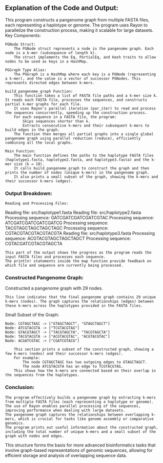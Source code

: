 ## Explanation of the Code and Output:

This program constructs a pangenome graph from multiple FASTA files, each representing a haplotype or genome. The program uses Rayon to parallelize the construction process, making it scalable for large datasets.
Key Components:

    PGNode Struct:
        The PGNode struct represents a node in the pangenome graph. Each node is a k-mer (subsequence of length k).
        The struct implements the Eq, PartialEq, and Hash traits to allow nodes to be used as keys in a HashMap.

    PGGraph Type Alias:
        The PGGraph is a HashMap where each key is a PGNode (representing a k-mer), and the value is a vector of successor PGNodes. This represents directed edges between k-mers.

    build_pangenome_graph Function:
        This function takes a list of FASTA file paths and a k-mer size k. It reads each FASTA file, processes the sequences, and constructs partial k-mer graphs for each file.
        It uses Rayon's parallel iteration (par_iter) to read and process the sequences concurrently, speeding up the construction process.
        For each sequence in a FASTA file, the program:
            Skips sequences shorter than k.
            Extracts consecutive k-mers and their subsequent k-mers to build edges in the graph.
        The function then merges all partial graphs into a single global pangenome graph using parallel reduction (reduce), efficiently combining all the local graphs.

    Main Function:
        The main function defines the paths to the haplotype FASTA files (haplotype1.fasta, haplotype2.fasta, and haplotype3.fasta) and the k-mer size (k = 10).
        It calls build_pangenome_graph to construct the graph and then prints the number of nodes (unique k-mers) in the pangenome graph.
        It also prints a small subset of the graph, showing the k-mers and their successor k-mers (edges).

### Output Breakdown:

    Reading and Processing Files:

Reading file: src/haplotype1.fasta
Reading file: src/haplotype2.fasta
Processing sequence: GATCGATCGATCGATCGTAC
Processing sequence: ATCGATCGATCGATCGATCG
Processing sequence: TACGTAGCTAGCTAGCTAGC
Processing sequence: CGTACGTACGTACGTACGTA
Reading file: src/haplotype3.fasta
Processing sequence: ACGTACGTAGCTAGCTAGCT
Processing sequence: CGTACGATCGTACGTAGCTA

    This part of the output shows the progress as the program reads the input FASTA files and processes each sequence.
    The println! statements inside the map function provide feedback on which file and sequence are currently being processed.

### Constructed Pangenome Graph:

Constructed a pangenome graph with 29 nodes.

    This line indicates that the final pangenome graph contains 29 unique k-mers (nodes). The graph captures the relationships (edges) between these k-mers across the haplotypes provided in the FASTA files.

Small Subset of the Graph:

    Node: CGTAGCTAGC -> ["GTAGCTAGCT", "GTAGCTAGCT"]
    Node: ATCGTACGTA -> ["TCGTACGTAG"]
    Node: GTACGTAGCT -> ["TACGTAGCTA", "TACGTAGCTA"]
    Node: TACGTACGTA -> ["ACGTACGTAC", "ACGTACGTAC"]
    Node: ACGATCGTAC -> ["CGATCGTACG"]

        This section prints a subset of the constructed graph, showing a few k-mers (nodes) and their successor k-mers (edges).
        For example:
            The node CGTAGCTAGC has two outgoing edges to GTAGCTAGCT.
            The node ATCGTACGTA has an edge to TCGTACGTAG.
        This shows how the k-mers are connected based on their overlap in the sequences from the haplotypes.

### Conclusion:

    The program effectively builds a pangenome graph by extracting k-mers from multiple FASTA files (each representing a haplotype or genome).
    The use of Rayon enables parallel processing of the sequences, improving performance when dealing with large datasets.
    The pangenome graph captures the relationships between overlapping k-mers, which is crucial for tasks like genome assembly or comparative genomics.
    The program prints out useful information about the constructed graph, including the total number of unique k-mers and a small subset of the graph with nodes and edges.

This structure forms the basis for more advanced bioinformatics tasks that involve graph-based representations of genomic sequences, allowing for efficient storage and analysis of overlapping sequence data.
